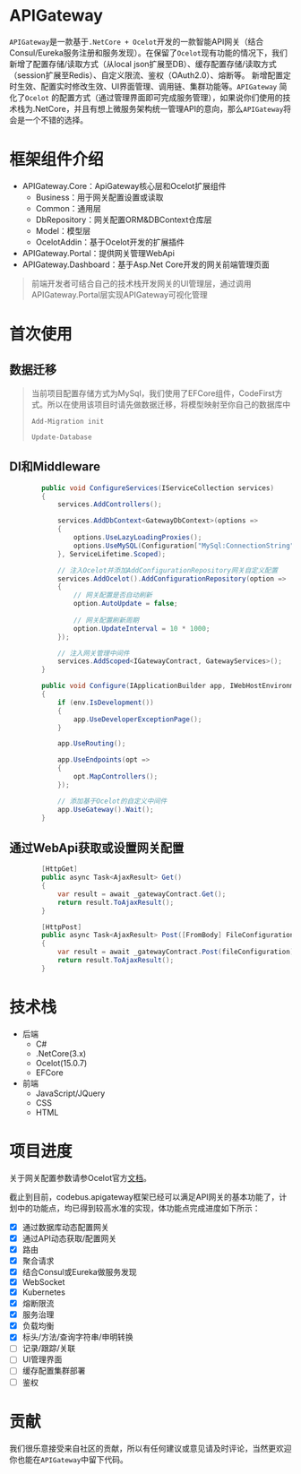 # APIGateway

`APIGateway`是一款基于`.NetCore + Ocelot`开发的一款智能API网关（结合Consul/Eureka服务注册和服务发现）。在保留了`Ocelot`现有功能的情况下，我们新增了配置存储/读取方式（从local json扩展至DB）、缓存配置存储/读取方式（session扩展至Redis）、自定义限流、鉴权（OAuth2.0）、熔断等。 新增配置定时生效、配置实时修改生效、UI界面管理、调用链、集群功能等。`APIGateway` 简化了`Ocelot` 的配置方式（通过管理界面即可完成服务管理），如果说你们使用的技术栈为.NetCore，并且有想上微服务架构统一管理API的意向，那么`APIGateway`将会是一个不错的选择。

# 框架组件介绍

- APIGateway.Core：ApiGateway核心层和Ocelot扩展组件
  - Business：用于网关配置设置或读取
  - Common：通用层
  - DbRepository：网关配置ORM&DBContext仓库层
  - Model：模型层
  - OcelotAddin：基于Ocelot开发的扩展插件
- APIGateway.Portal：提供网关管理WebApi
- APIGateway.Dashboard：基于Asp.Net Core开发的网关前端管理页面

> 前端开发者可结合自己的技术栈开发网关的UI管理层，通过调用APIGateway.Portal层实现APIGateway可视化管理

# 首次使用

## 数据迁移

> 当前项目配置存储方式为MySql，我们使用了EFCore组件，CodeFirst方式。所以在使用该项目时请先做数据迁移，将模型映射至你自己的数据库中
>
> `Add-Migration init`
>
> `Update-Database`

## DI和Middleware

```c#
        public void ConfigureServices(IServiceCollection services)
        {
            services.AddControllers();

            services.AddDbContext<GatewayDbContext>(options =>
            {
                options.UseLazyLoadingProxies();
                options.UseMySQL(Configuration["MySql:ConnectionString"]);
            }, ServiceLifetime.Scoped);

            // 注入Ocelot并添加AddConfigurationRepository网关自定义配置
            services.AddOcelot().AddConfigurationRepository(option =>
            {
                // 网关配置是否自动刷新
                option.AutoUpdate = false;
                
                // 网关配置刷新周期
                option.UpdateInterval = 10 * 1000;
            });

            // 注入网关管理中间件
            services.AddScoped<IGatewayContract, GatewayServices>();
        }

        public void Configure(IApplicationBuilder app, IWebHostEnvironment env)
        {
            if (env.IsDevelopment())
            {
                app.UseDeveloperExceptionPage();
            }

            app.UseRouting();

            app.UseEndpoints(opt =>
            {
                opt.MapControllers();
            });

            // 添加基于Ocelot的自定义中间件
            app.UseGateway().Wait();
        }
```

## 通过WebApi获取或设置网关配置

```c#
        [HttpGet]
        public async Task<AjaxResult> Get()
        {
            var result = await _gatewayContract.Get();
            return result.ToAjaxResult();
        }

        [HttpPost]
        public async Task<AjaxResult> Post([FromBody] FileConfiguration fileConfiguration)
        {
            var result = await _gatewayContract.Post(fileConfiguration);
            return result.ToAjaxResult();
        }
```



# 技术栈

- 后端
  - C#
  - .NetCore(3.x)
  - Ocelot(15.0.7)
  - EFCore
- 前端
  - JavaScript/JQuery
  - CSS
  - HTML

# 项目进度

关于网关配置参数请参Ocelot官方[文档](https://ocelot.readthedocs.io/en/latest/)。

截止到目前，codebus.apigateway框架已经可以满足API网关的基本功能了，计划中的功能点，均已得到较高水准的实现，体功能点完成进度如下所示：

- [x] 通过数据库动态配置网关
- [x] 通过API动态获取/配置网关
- [x] 路由
- [x] 聚合请求
- [x] 结合Consul或Eureka做服务发现
- [x] WebSocket
- [x] Kubernetes
- [x] 熔断限流
- [x] 服务治理
- [x] 负载均衡
- [x] 标头/方法/查询字符串/申明转换
- [ ] 记录/跟踪/关联
- [ ] UI管理界面
- [ ] 缓存配置集群部署
- [ ] 鉴权

# 贡献

我们很乐意接受来自社区的贡献，所以有任何建议或意见请及时评论，当然更欢迎你也能在`APIGateway`中留下代码。